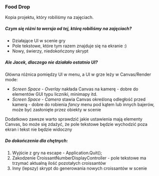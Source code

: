 ### Food Drop
Kopia projektu, który robiliśmy na zajęciach.
##### Czym się różni ta wersja od tej, którą robiliśmy na zajęciach?
- Działające UI w scenie gry
- Pole tekstowe, które tym razem znajduje się na ekranie :)
- Nowy, świerzy, niedokończony skrypt 
##### Ale Jacek, dlaczego nie działało ostatnio UI?
Główna różnica pomiędzy UI w menu, a UI w grze leży w Canvas/Render mode:
- _Screen Space - Overlay_ nakłada Canvas na kamerę - dobre do elementów GUI typu liczniki, minimapy itd.
- _Screen Space - Camera_ stawia Canvas określoną odległość przed kamerą - dobre do robienia _fancy_ menu pod kątem lub innych bajerów, może być zasłonięte przez obiekty w scenie

Dodatkowo zawsze warto sprawdzić jakie ustawienia mają elementy Canvas, bo może się zdażyć, że pole tekstowe będzie wychodzić poza ekran i tekst nie będzie widoczny
##### Do dokończenia dla chętnych:
1. Wyjście z gry na escape - Application.Quit();
2. Zakodzenie CroissantNumberDisplayController - pole tekstowe ma trzymać aktualną ilość pozotałych croissantów
3. Inny (lepszy) skrypt do generowania nowych croissantów w scenie

